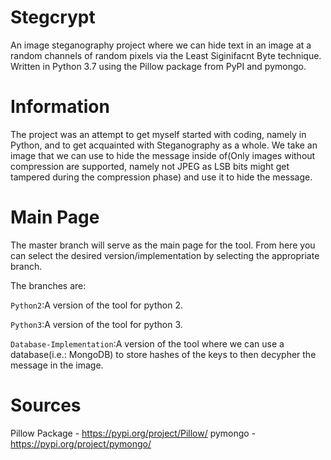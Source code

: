 # Stegcrypt
An image steganography project where we can hide text in an image at a random channels of random pixels via the Least Siginifacnt Byte technique. Written in Python 3.7 using the Pillow package from PyPI and pymongo.

# Information
The project was an attempt to get myself started with coding, namely in Python, and to get acquainted with Steganography as a whole.
We take an image that we can use to hide the message inside of(Only images without compression are supported, namely not JPEG as LSB bits might get tampered during the compression phase) and use it to hide the message.

# Main Page
The master branch will serve as the main page for the tool. From here you can select the desired version/implementation by selecting the appropriate branch.

The branches are:

`Python2`:A version of the tool for python 2.

`Python3`:A version of the tool for python 3.

`Database-Implementation`:A version of the tool where we can use a database(i.e.: MongoDB) to store hashes of the keys to then decypher the message in the image.

# Sources
Pillow Package - https://pypi.org/project/Pillow/
pymongo - https://pypi.org/project/pymongo/
